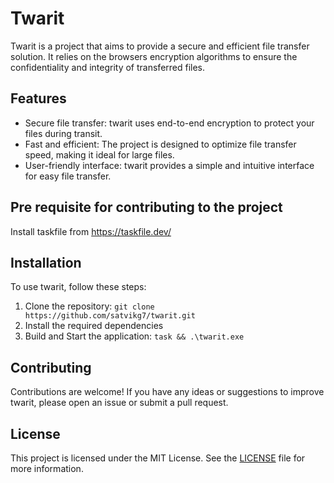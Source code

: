# Twarit

Twarit is a project that aims to provide a secure and efficient file transfer solution. It relies on the browsers encryption algorithms to ensure the confidentiality and integrity of transferred files.

## Features

- Secure file transfer: twarit uses end-to-end encryption to protect your files during transit.
- Fast and efficient: The project is designed to optimize file transfer speed, making it ideal for large files.
- User-friendly interface: twarit provides a simple and intuitive interface for easy file transfer.

## Pre requisite for contributing to the project

Install taskfile from https://taskfile.dev/

## Installation

To use twarit, follow these steps:

1. Clone the repository: `git clone https://github.com/satvikg7/twarit.git`
2. Install the required dependencies
3. Build and Start the application: `task && .\twarit.exe`

## Contributing

Contributions are welcome! If you have any ideas or suggestions to improve twarit, please open an issue or submit a pull request.

## License

This project is licensed under the MIT License. See the [LICENSE](LICENSE) file for more information.
